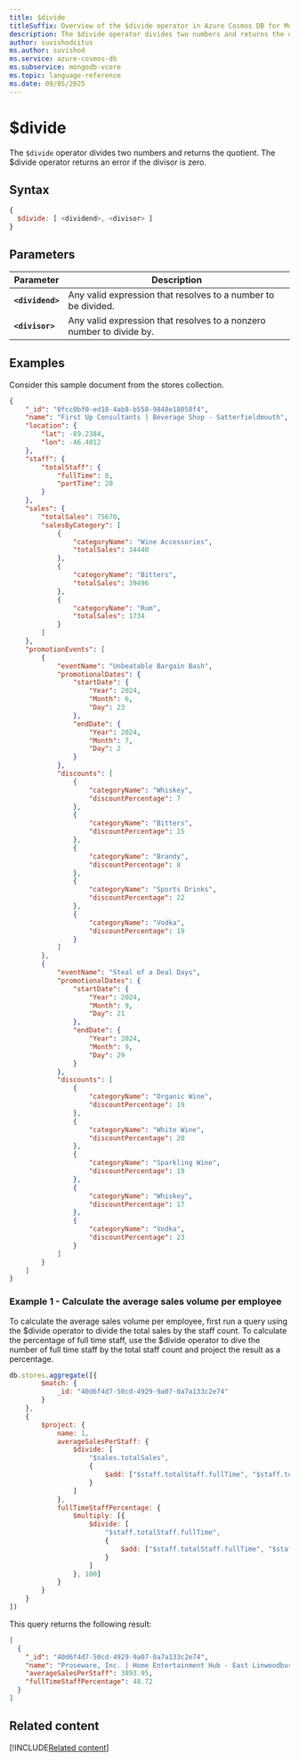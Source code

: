 ```yaml
---
title: $divide
titleSuffix: Overview of the $divide operator in Azure Cosmos DB for MongoDB (vCore)
description: The $divide operator divides two numbers and returns the quotient.
author: suvishodcitus
ms.author: suvishod
ms.service: azure-cosmos-db
ms.subservice: mongodb-vcore
ms.topic: language-reference
ms.date: 09/05/2025
---
```


# $divide

The `$divide` operator divides two numbers and returns the quotient. The $divide operator returns an error if the divisor is zero.

## Syntax

```javascript
{
  $divide: [ <dividend>, <divisor> ]
}
```

## Parameters

| Parameter | Description |
| --- | --- |
| **`<dividend>`** | Any valid expression that resolves to a number to be divided. |
| **`<divisor>`** | Any valid expression that resolves to a nonzero number to divide by. |

## Examples

Consider this sample document from the stores collection.

```json
{
    "_id": "0fcc0bf0-ed18-4ab8-b558-9848e18058f4",
    "name": "First Up Consultants | Beverage Shop - Satterfieldmouth",
    "location": {
        "lat": -89.2384,
        "lon": -46.4012
    },
    "staff": {
        "totalStaff": {
            "fullTime": 8,
            "partTime": 20
        }
    },
    "sales": {
        "totalSales": 75670,
        "salesByCategory": [
            {
                "categoryName": "Wine Accessories",
                "totalSales": 34440
            },
            {
                "categoryName": "Bitters",
                "totalSales": 39496
            },
            {
                "categoryName": "Rum",
                "totalSales": 1734
            }
        ]
    },
    "promotionEvents": [
        {
            "eventName": "Unbeatable Bargain Bash",
            "promotionalDates": {
                "startDate": {
                    "Year": 2024,
                    "Month": 6,
                    "Day": 23
                },
                "endDate": {
                    "Year": 2024,
                    "Month": 7,
                    "Day": 2
                }
            },
            "discounts": [
                {
                    "categoryName": "Whiskey",
                    "discountPercentage": 7
                },
                {
                    "categoryName": "Bitters",
                    "discountPercentage": 15
                },
                {
                    "categoryName": "Brandy",
                    "discountPercentage": 8
                },
                {
                    "categoryName": "Sports Drinks",
                    "discountPercentage": 22
                },
                {
                    "categoryName": "Vodka",
                    "discountPercentage": 19
                }
            ]
        },
        {
            "eventName": "Steal of a Deal Days",
            "promotionalDates": {
                "startDate": {
                    "Year": 2024,
                    "Month": 9,
                    "Day": 21
                },
                "endDate": {
                    "Year": 2024,
                    "Month": 9,
                    "Day": 29
                }
            },
            "discounts": [
                {
                    "categoryName": "Organic Wine",
                    "discountPercentage": 19
                },
                {
                    "categoryName": "White Wine",
                    "discountPercentage": 20
                },
                {
                    "categoryName": "Sparkling Wine",
                    "discountPercentage": 19
                },
                {
                    "categoryName": "Whiskey",
                    "discountPercentage": 17
                },
                {
                    "categoryName": "Vodka",
                    "discountPercentage": 23
                }
            ]
        }
    ]
}
```

### Example 1 - Calculate the average sales volume per employee

To calculate the average sales volume per employee, first run a query using the $divide operator to divide the total sales by the staff count. To calculate the percentage of full time staff, use the $divide operator to dive the number of full time staff by the total staff count and project the result as a percentage. 

```javascript
db.stores.aggregate([{
        $match: {
            _id: "40d6f4d7-50cd-4929-9a07-0a7a133c2e74"
        }
    },
    {
        $project: {
            name: 1,
            averageSalesPerStaff: {
                $divide: [
                    "$sales.totalSales",
                    {
                        $add: ["$staff.totalStaff.fullTime", "$staff.totalStaff.partTime"]
                    }
                ]
            },
            fullTimeStaffPercentage: {
                $multiply: [{
                    $divide: [
                        "$staff.totalStaff.fullTime",
                        {
                            $add: ["$staff.totalStaff.fullTime", "$staff.totalStaff.partTime"]
                        }
                    ]
                }, 100]
            }
        }
    }
])
```

This query returns the following result:

```json
[
  {
    "_id": "40d6f4d7-50cd-4929-9a07-0a7a133c2e74",
    "name": "Proseware, Inc. | Home Entertainment Hub - East Linwoodbury",
    "averageSalesPerStaff": 3893.95,
    "fullTimeStaffPercentage": 48.72
  }
]
```

## Related content

[!INCLUDE[Related content](../includes/related-content.md)]



